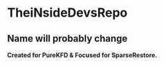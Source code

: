 # TheiNsideDevsRepo
## Name will probably change

**Created for PureKFD & Focused for SparseRestore.**
